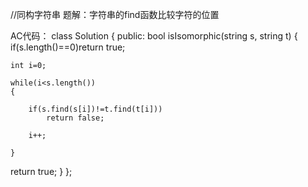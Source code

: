 //同构字符串
题解：字符串的find函数比较字符的位置

AC代码：
class Solution {
public:
    bool isIsomorphic(string s, string t) {
         if(s.length()==0)return true;

    int i=0;

    while(i<s.length())
    {

        if(s.find(s[i])!=t.find(t[i]))
            return false;

        i++;

    }
   return true;
    }
};
